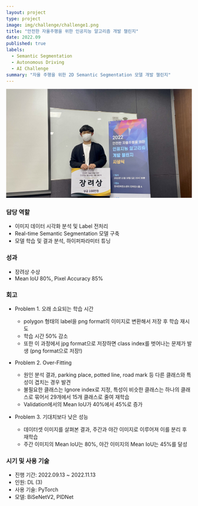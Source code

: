 ```yaml
---
layout: project
type: project
image: img/challenge/challenge1.png
title: "안전한 자율주행을 위한 인공지능 알고리즘 개발 챌린지"
date: 2022.09
published: true
labels:
  - Semantic Segmentation
  - Autonomous Driving
  - AI Challenge
summary: "자율 주행을 위한 2D Semantic Segmentation 모델 개발 챌린지"
---
```


<img class="img-fluid" src="../img/challenge/challenge_ex.jpeg">

### 담당 역할  
- 이미지 데이터 시각화 분석 및 Label 전처리
- Real-time Semantic Segmentation 모델 구축
- 모델 학습 및 결과 분석, 하이퍼파라미터 튜닝


### 성과
- 장려상 수상
- Mean IoU 80%, Pixel Accuracy 85%


### 회고
- Problem 1. 오래 소요되는 학습 시간
  - polygon 형태의 label을 png format의 이미지로 변환해서 저장 후 학습 재시도
  - 학습 시간 50% 감소
  - 또한 이 과정에서 jpg format으로 저장하면 class index를 벗어나는 문제가 발생 (png format으로 저장!)

- Problem 2. Over-Fitting
  - 원인 분석 결과, parking place, potted line, road mark 등 다른 클래스와 특성이 겹치는 경우 발견
  - 불필요한 클래스는 Ignore index로 지정, 특성이 비슷한 클래스는 하나의 클래스로 묶어서 29개에서 15개 클래스로 줄여 재학습
  - Validation에서의 Mean IoU가 40%에서 45%로 증가

- Problem 3. 기대치보다 낮은 성능
  - 데이터셋 이미지를 살펴본 결과, 주간과 야간 이미지로 이루어져 이를 분리 후 재학습
  - 주간 이미지의 Mean IoU는 80%, 야간 이미지의 Mean IoU는 45%를 달성


### 시기 및 사용 기술
- 진행 기간: 2022.09.13 ~ 2022.11.13
- 인원: DL (3)
- 사용 기술: PyTorch
- 모델: BiSeNetV2, PIDNet
